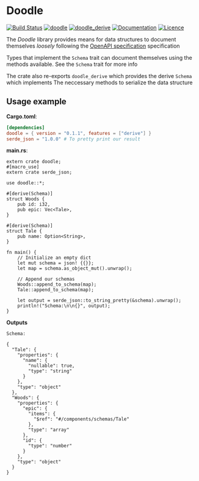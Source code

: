 # Doodle

[![Build Status](https://travis-ci.org/snorrwe/doodle-rs.svg?branch=master)](https://travis-ci.org/snorrwe/doodle-rs)
[![doodle](https://img.shields.io/crates/v/doodle.svg?label=doodle)](https://crates.io/crates/doodle)
[![doodle_derive](https://img.shields.io/crates/v/doodle_derive.svg?label=doodle_derive)](https://crates.io/crates/doodle_derive)
[![Documentation](https://docs.rs/doodle/badge.svg)](https://docs.rs/doodle/)
[![Licence](https://img.shields.io/github/license/snorrwe/doodle-rs.svg)](https://github.com/snorrwe/doodle-rs/blob/master/LICENSE)

The *Doodle* library provides means for data structures to document themselves _loosely_
following the [OpenAPI specification](https://swagger.io/docs/specification/) specification

Types that implement the `Schema` trait can document themselves using the methods available.
See the `Schema` trait for more info

The crate also re-exports `doodle_derive` which provides the derive `Schema` which implements
The neccessary methods to serialize the data structure

## Usage example

__Cargo.toml__:

```toml
[dependencies]
doodle = { version = "0.1.1", features = ["derive"] }
serde_json = "1.0.0" # To pretty print our result
```

__main.rs__:

```
extern crate doodle;
#[macro_use]
extern crate serde_json;

use doodle::*;

#[derive(Schema)]
struct Woods {
    pub id: i32,
    pub epic: Vec<Tale>,
}

#[derive(Schema)]
struct Tale {
    pub name: Option<String>,
}

fn main() {
    // Initialize an empty dict
    let mut schema = json! {{}};
    let map = schema.as_object_mut().unwrap();

    // Append our schemas
    Woods::append_to_schema(map);
    Tale::append_to_schema(map);

    let output = serde_json::to_string_pretty(&schema).unwrap();
    println!("Schema:\n\n{}", output);
}

```


__Outputs__

```
Schema:

{
  "Tale": {
    "properties": {
      "name": {
        "nullable": true,
        "type": "string"
      }
    },
    "type": "object"
  },
  "Woods": {
    "properties": {
      "epic": {
        "items": {
          "$ref": "#/components/schemas/Tale"
        },
        "type": "array"
      },
      "id": {
        "type": "number"
      }
    },
    "type": "object"
  }
}
```
